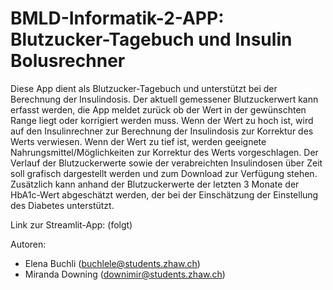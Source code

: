 # BMLD-Informatik-2-APP: Blutzucker-Tagebuch und Insulin Bolusrechner

Diese App dient als Blutzucker-Tagebuch und unterstützt bei der Berechnung der Insulindosis. Der aktuell gemessener Blutzuckerwert kann erfasst werden, die App meldet zurück ob der Wert in der gewünschten Range liegt oder korrigiert werden muss. Wenn der Wert zu hoch ist, wird auf den Insulinrechner zur Berechnung der Insulindosis zur Korrektur des Werts verwiesen. Wenn der Wert zu tief ist, werden geeignete Nahrungsmittel/Möglichkeiten zur Korrektur des Werts vorgeschlagen. Der Verlauf der Blutzuckerwerte sowie der verabreichten Insulindosen über Zeit soll grafisch dargestellt werden und zum Download zur Verfügung stehen. Zusätzlich kann anhand der Blutzuckerwerte der letzten 3 Monate der HbA1c-Wert abgeschätzt werden, der bei der Einschätzung der Einstellung des Diabetes unterstützt.

Link zur Streamlit-App: (folgt)

Autoren:
- Elena Buchli (buchlele@students.zhaw.ch)
- Miranda Downing (downimir@students.zhaw.ch)
